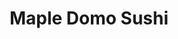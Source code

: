 ---
layout: place
title: "Maple Domo Sushi"
permalink: /new-york/brooklyn/maple-domo-sushi.html
stateAbbr: NY
stateName: New York
cityName: Brooklyn
seo:
  name: "Maple Domo Sushi"
  type: Restaurant
  links: http://www.domosushii.com/
description: "Maple Domo Sushi serves delicious sushi in Brooklyn, New York. Try fresh Japanese dishes for a great dining experience. "
place_id: ChIJZa7raWVbwokRGX4rzWvVCrY
photos:
  - name: >-
      places/ChIJZa7raWVbwokRGX4rzWvVCrY/photos/AeeoHcKg3HeMRAk7UgaIVIXXeQ_eAw7Q7behfOaYjYwxqFqM9uPEz9x-20Fi5M6FdYUCbXtOrg3Tf2bgjY9pttlqHXwHbu3l7XadKopieZyOBIg9ZqczjVSI-ZzAt4F-92aY8ph9uB0ZnmLaBXnrqBgsrF4whPrVS2KeasQQq1x6gFJUL1MrpwEQopY9u-cokRzG9JZkGdTqnu8gzLWZWghD_q8JiVL-pxGUd5-RGfLhAcb9N-lKEseGvr_JpG--Oni7f2m07jkaC-H7GE3dYXcLJJzaervxUkQJPdgDvYgb00NNsQ
    widthPx: 4032
    heightPx: 3024
    authorAttributions:
      - displayName: Maple Domo Sushi
        uri: https://maps.google.com/maps/contrib/112852824121500885245
        photoUri: >-
          https://lh3.googleusercontent.com/a/ACg8ocLYiD5CaUFQpguURCgGjyP0CWupN6-KqkcqDO48m_bLiVeAKA=s100-p-k-no-mo
    flagContentUri: >-
      https://www.google.com/local/imagery/report/?cb_client=maps_api_places.places_api&image_key=!1e10!2sAF1QipNeFFX5cLD78ElTuuIIsH8dWPNRkEmGG0fE8cAW&hl=en-US
    googleMapsUri: >-
      https://www.google.com/maps/place//data=!3m4!1e2!3m2!1sAF1QipNeFFX5cLD78ElTuuIIsH8dWPNRkEmGG0fE8cAW!2e10!4m2!3m1!1s0x89c25b6569ebae65:0xb60ad56bcd2b7e19
  - name: >-
      places/ChIJZa7raWVbwokRGX4rzWvVCrY/photos/AeeoHcL7YiPpUsobdqhPxsD7iOoWvdzNLsqBfD4-dkGFaMjxti-_ufd5grpirgFieRUyMcCueFG2pSTT0TzLdS2_eL1hH89gUflZM-tiL9VLzHu5PRuRVQafT-9VhmFDjJBrKqalZIVu7Ge7B7qkXvbJ_0QnWszI0flCDzYz4Bpiy0V9YPLPVlKyqZuOdd3JYV3FwptFBgo4-bNHjwh29ETZ7sdD9pB0hek4GThHtfBlgdWdau_tGUyaXjNfIu4_l0RkXb2clqMDWX64PpAeQ8BDP0_rsIheOqV2fMMmJWtQmrE60w
    widthPx: 1080
    heightPx: 823
    authorAttributions:
      - displayName: Maple Domo Sushi
        uri: https://maps.google.com/maps/contrib/112852824121500885245
        photoUri: >-
          https://lh3.googleusercontent.com/a/ACg8ocLYiD5CaUFQpguURCgGjyP0CWupN6-KqkcqDO48m_bLiVeAKA=s100-p-k-no-mo
    flagContentUri: >-
      https://www.google.com/local/imagery/report/?cb_client=maps_api_places.places_api&image_key=!1e10!2sAF1QipPEeTDyG46ubcW6CtTmUN8GqWGFm1idcVvnz-cN&hl=en-US
    googleMapsUri: >-
      https://www.google.com/maps/place//data=!3m4!1e2!3m2!1sAF1QipPEeTDyG46ubcW6CtTmUN8GqWGFm1idcVvnz-cN!2e10!4m2!3m1!1s0x89c25b6569ebae65:0xb60ad56bcd2b7e19
  - name: >-
      places/ChIJZa7raWVbwokRGX4rzWvVCrY/photos/AeeoHcKc416twTfJrUhNRDVgsLjmkdrFIGKxV2__HeEzm78UDqFnhw8z1j2OKmsvPirCbnvW3OMQAWaff_pqmN6plKmHbU4nYEmPnpiFc2Mx_PWXR71YR1J148e99BuGmB3ebm6rjc_5nh8nY-ErY4_EyqYXUzyodxpgEtZ23RzW7nRe7AaylKE1t-Rn88PH8R10gMRSkDRnxVMxk0iEKXuRA2idUjeyUoLV6N1PEYaZ9ZjMi-pl_HYxrWXlm7kJxJA4iV8t0nYlk72qXpPzyX5V4QH9J21zS_Nksta6IArgeTEiPgVZ3IXaURXSt1rofnDtNPMdNmolGkDr-AYjfBVhpZtnyLV3vfXoNFlaf7kgqqU5esSUoyJ6DTCKIRjutKdJafHMbP2fr976OQ5eCZaXvndl68mHHP7AGOcGSM6krsgbsAhY
    widthPx: 1596
    heightPx: 1712
    authorAttributions:
      - displayName: rop vazquez
        uri: https://maps.google.com/maps/contrib/100582034798037225814
        photoUri: >-
          https://lh3.googleusercontent.com/a-/ALV-UjXzMAgBy5H2z8vmeQqwcS_qp8uB5Zy_CbWu50BOLXhOOpGlzp5L=s100-p-k-no-mo
    flagContentUri: >-
      https://www.google.com/local/imagery/report/?cb_client=maps_api_places.places_api&image_key=!1e10!2sCIHM0ogKEICAgICfuaK34AE&hl=en-US
    googleMapsUri: >-
      https://www.google.com/maps/place//data=!3m4!1e2!3m2!1sCIHM0ogKEICAgICfuaK34AE!2e10!4m2!3m1!1s0x89c25b6569ebae65:0xb60ad56bcd2b7e19
  - name: >-
      places/ChIJZa7raWVbwokRGX4rzWvVCrY/photos/AeeoHcIuBL5K-5peG1gsAyLvjy6jz6SMuSSXwIb1hlKw_HBnoK7-Zv5PEb-kNS2MGZj1HHlXNUfgUbVZvmC_IzJOshVc10CSh9tYZIisXkH1yx4PdRbFwUrD5XgYNOUlIeSEOU01P6_aYRHUed2KP4CFgMh89tko9DArAYCOOUxoqF6gdq4STI04GjZnseeVvfJUCOwdPzwYEVWFBFD7AkUn4srw50gt2QYxSFqOGfy3gv5iBfH29-vToNthaXhFPP1oK0BJGsSu7IBTGRrU7tyHgG8HyZ259eOqNvFRY9BOdGt-ag
    widthPx: 3600
    heightPx: 4800
    authorAttributions:
      - displayName: Maple Domo Sushi
        uri: https://maps.google.com/maps/contrib/112852824121500885245
        photoUri: >-
          https://lh3.googleusercontent.com/a/ACg8ocLYiD5CaUFQpguURCgGjyP0CWupN6-KqkcqDO48m_bLiVeAKA=s100-p-k-no-mo
    flagContentUri: >-
      https://www.google.com/local/imagery/report/?cb_client=maps_api_places.places_api&image_key=!1e10!2sAF1QipOLNb3bnDqLvmzVcChS1duNgmpuoSkanipwq5YF&hl=en-US
    googleMapsUri: >-
      https://www.google.com/maps/place//data=!3m4!1e2!3m2!1sAF1QipOLNb3bnDqLvmzVcChS1duNgmpuoSkanipwq5YF!2e10!4m2!3m1!1s0x89c25b6569ebae65:0xb60ad56bcd2b7e19
  - name: >-
      places/ChIJZa7raWVbwokRGX4rzWvVCrY/photos/AeeoHcIuUn4FhCJA10ghfjB85Yj91PaeJzyGkz6q9_3m2srUDOa49Qg5Vb_AlCuF4xYZdi36dg42Au0t4ddH4niMjFmdfcofKRdbCDR_p702d1VeiUzgy0AYFUOFvYv96wA3uCJ3u9AJKm-kChIXv_2LTl7Zh3fkUnBiDtgZeWEXnlTZhrnWmMcRWZM5Gl_zpvi9G9WpXGqySfD-5fyuKL2VLWG_9EAvo9tsWIh0Dn2R0sp5-6x5JFGjCM311L8gmvBHB_u88FG1VaYNKsE_rri2HEVDhSdzUhUZG5Xr6bK9pc-QjQ
    widthPx: 864
    heightPx: 1920
    authorAttributions:
      - displayName: Maple Domo Sushi
        uri: https://maps.google.com/maps/contrib/112852824121500885245
        photoUri: >-
          https://lh3.googleusercontent.com/a/ACg8ocLYiD5CaUFQpguURCgGjyP0CWupN6-KqkcqDO48m_bLiVeAKA=s100-p-k-no-mo
    flagContentUri: >-
      https://www.google.com/local/imagery/report/?cb_client=maps_api_places.places_api&image_key=!1e10!2sAF1QipOfJHb-mlkLsSe8w012kJCOWv63hYTacVh-AZiP&hl=en-US
    googleMapsUri: >-
      https://www.google.com/maps/place//data=!3m4!1e2!3m2!1sAF1QipOfJHb-mlkLsSe8w012kJCOWv63hYTacVh-AZiP!2e10!4m2!3m1!1s0x89c25b6569ebae65:0xb60ad56bcd2b7e19
  - name: >-
      places/ChIJZa7raWVbwokRGX4rzWvVCrY/photos/AeeoHcLHPkw5wDEgxCDDbbpmA8YRpXICgS-nEJXfwsNYxc3QiZOTO54PU4IXDOkqgSvv_x2pn3aczPcUHvH_f33lmghDiY086_3XjgN0IS2KPDqgM4nGFDoHdnEHGBrhCOngVTt71bI0tD7qBdWeq5xFDpU-jtpVSank83SZCITfNhGhpmUAfxtwTtdBKEM6YnKaz3_-VVtftfvMCwqqfGkoxeIfJbNZXHYGvK31abaUIuMa06cFbbakhN2-jRtfDsqDvPJvgCV6sXrYVUzEsQmvlfd5WaiJomoIPygNmVaVcY76MCfktncpKeNjHrPQseu_jw5nXm-wd42oXjunUE5Osz4FCdWTUKFlK7VlX3WbxdYLbTnL-cL2uECfABCQmDqpaIZ7yHGwDfxuySq6H12vxrQCL0sVOIBMN8CZCLtVXX5F8A
    widthPx: 1220
    heightPx: 1615
    authorAttributions:
      - displayName: changyan Chen
        uri: https://maps.google.com/maps/contrib/106950153611670129203
        photoUri: >-
          https://lh3.googleusercontent.com/a-/ALV-UjVFIonORTwFKFpA7vGRsMaBXksXWnRlC5hh6HqTcF5_pR0_1oA=s100-p-k-no-mo
    flagContentUri: >-
      https://www.google.com/local/imagery/report/?cb_client=maps_api_places.places_api&image_key=!1e10!2sCIHM0ogKEICAgIDPuZ_6eQ&hl=en-US
    googleMapsUri: >-
      https://www.google.com/maps/place//data=!3m4!1e2!3m2!1sCIHM0ogKEICAgIDPuZ_6eQ!2e10!4m2!3m1!1s0x89c25b6569ebae65:0xb60ad56bcd2b7e19
  - name: >-
      places/ChIJZa7raWVbwokRGX4rzWvVCrY/photos/AeeoHcItp317NZpuiEyj2GuP-_HMhb7uE2zdIsaBHmiusJlYYljIbXXOuBzHQOMCL0_Vs7i4S1eR4oDIjnTylYl1xmCAy23DdUU4UQwPtJiojuhj7TyO1NH2O654iXy5BWC95nIAdUsEi71OfP4SGuAJz_Eb8be308L4CN4JOVFq1tMOuGzw_PSpEmU88lBRk8Ng_pwW0eYELPepc4CWJqE5Bju3It0FJgRq_9YA3M74XvffUMGxhorhL2WqoSAXl16p1mnA2jPIERV4PYhBfHWdrEIdXBnLW5uWMqTVL0KfYMaK0g
    widthPx: 864
    heightPx: 1920
    authorAttributions:
      - displayName: Maple Domo Sushi
        uri: https://maps.google.com/maps/contrib/112852824121500885245
        photoUri: >-
          https://lh3.googleusercontent.com/a/ACg8ocLYiD5CaUFQpguURCgGjyP0CWupN6-KqkcqDO48m_bLiVeAKA=s100-p-k-no-mo
    flagContentUri: >-
      https://www.google.com/local/imagery/report/?cb_client=maps_api_places.places_api&image_key=!1e10!2sAF1QipOFmoQJCrkmqsQtPrCQgT8nXkb8PuBxSMLfPSFQ&hl=en-US
    googleMapsUri: >-
      https://www.google.com/maps/place//data=!3m4!1e2!3m2!1sAF1QipOFmoQJCrkmqsQtPrCQgT8nXkb8PuBxSMLfPSFQ!2e10!4m2!3m1!1s0x89c25b6569ebae65:0xb60ad56bcd2b7e19
  - name: >-
      places/ChIJZa7raWVbwokRGX4rzWvVCrY/photos/AeeoHcLnOgq_lpHxefJ6W2eD_qqiIo0ruMW8m2TFcV93wFBjYTH8DVC8d8Hi9RafDPzrtEEwYqbifKOf408CJG5FxSWMryZDM10LAJV2I6nE4E0iiczjae0J-i-WkS8QurLMZNv-5LgyxcFxbKS0zzp2joKQLdAX5vXhwO8NYeGG7Hk_fRuZlnlqiOewCePiW3sEFliiBkVcr0UghDC6ZouCzbcyurOfz8o9LoUp2Zz9j7EQjznGJiI3_6krTIv-5zmFsmeVVqt0ZiHNCbBzFGVIe400s62XsE4nVRvvwGeQR2v7MQ
    widthPx: 1200
    heightPx: 1200
    authorAttributions:
      - displayName: Maple Domo Sushi
        uri: https://maps.google.com/maps/contrib/112852824121500885245
        photoUri: >-
          https://lh3.googleusercontent.com/a/ACg8ocLYiD5CaUFQpguURCgGjyP0CWupN6-KqkcqDO48m_bLiVeAKA=s100-p-k-no-mo
    flagContentUri: >-
      https://www.google.com/local/imagery/report/?cb_client=maps_api_places.places_api&image_key=!1e10!2sAF1QipN8qttB5mwtwz-GG-1cO9xKEdZXh9ECH1l7VUqE&hl=en-US
    googleMapsUri: >-
      https://www.google.com/maps/place//data=!3m4!1e2!3m2!1sAF1QipN8qttB5mwtwz-GG-1cO9xKEdZXh9ECH1l7VUqE!2e10!4m2!3m1!1s0x89c25b6569ebae65:0xb60ad56bcd2b7e19
  - name: >-
      places/ChIJZa7raWVbwokRGX4rzWvVCrY/photos/AeeoHcJo9WIJiFdA3UR_O_Rag8f2znXt8xX2p1ES1x2X_5k9RC7sKBGW2DmZV-KBijAZ_uFf6o_uCCm84y9_MhU5WGNwD5Tp3ipnAthS-rNVqRXsscbcIjFrt62LKp5qrQvmMztokrKtGnS_JatrU1K-V40ZcwYYBp0ybDZiU1YR0dXTczdZz3tsKOVFPMxmToTdbVi3nS7SEISKUhAtN0BZ2BZp860baFPuz9emjncbP-wVvOZjJqIYF86_rhNk36cnbKbNDYHi0uMDzYykDwFR1zzX9igaihNw4FynQYbTK_-bNQ
    widthPx: 780
    heightPx: 438
    authorAttributions:
      - displayName: Maple Domo Sushi
        uri: https://maps.google.com/maps/contrib/112852824121500885245
        photoUri: >-
          https://lh3.googleusercontent.com/a/ACg8ocLYiD5CaUFQpguURCgGjyP0CWupN6-KqkcqDO48m_bLiVeAKA=s100-p-k-no-mo
    flagContentUri: >-
      https://www.google.com/local/imagery/report/?cb_client=maps_api_places.places_api&image_key=!1e10!2sAF1QipNjx38DaHKxybcOwKd8KkJRGQtUxgW2he08J57g&hl=en-US
    googleMapsUri: >-
      https://www.google.com/maps/place//data=!3m4!1e2!3m2!1sAF1QipNjx38DaHKxybcOwKd8KkJRGQtUxgW2he08J57g!2e10!4m2!3m1!1s0x89c25b6569ebae65:0xb60ad56bcd2b7e19
  - name: >-
      places/ChIJZa7raWVbwokRGX4rzWvVCrY/photos/AeeoHcIoKou2IjxpKzP7gZqpT_crUmp7bem8WVvwzUmRMxo8gFqIAiAnRrkI69bDJmFW1wZcuOKL8DpsZC_-SZXTKMWhtwdayu8DI5C67XPz0sCwzCYWJ5MwIVREZID4D-wVo-iZkHwZaXJc7Qb__pRS3gi5CUw-UbXovwFDTxuBdBvlAvWSHKmPKoUHW79kjQmMP1v0_9_bsG8yKf0vqp-_Bt9xZ2FvKTMqVxdOC8PKIcksO-NKn-wGhHYxk8V7RWSCS1KlKvfjYf3rW4Ezd7SDZwmfcUrhTy37DmZLcPs8do3jmg
    widthPx: 800
    heightPx: 800
    authorAttributions:
      - displayName: Maple Domo Sushi
        uri: https://maps.google.com/maps/contrib/112852824121500885245
        photoUri: >-
          https://lh3.googleusercontent.com/a/ACg8ocLYiD5CaUFQpguURCgGjyP0CWupN6-KqkcqDO48m_bLiVeAKA=s100-p-k-no-mo
    flagContentUri: >-
      https://www.google.com/local/imagery/report/?cb_client=maps_api_places.places_api&image_key=!1e10!2sAF1QipMDgH7NdYeH7Z0Wzkbf_fySVYMpDlAlkMDLRSq8&hl=en-US
    googleMapsUri: >-
      https://www.google.com/maps/place//data=!3m4!1e2!3m2!1sAF1QipMDgH7NdYeH7Z0Wzkbf_fySVYMpDlAlkMDLRSq8!2e10!4m2!3m1!1s0x89c25b6569ebae65:0xb60ad56bcd2b7e19
address: 512 Court St, Brooklyn, NY 11231, USA
street: 512 Court St
city: Brooklyn
state: NY
zip: '11231'
country: USA
neighborhood: Carroll Gardens
latitude: '40.676361'
longitude: '-73.999036'
accessibility_options: null
business_status: OPERATIONAL
name: Maple Domo Sushi
google_maps_links:
  directionsUri: >-
    https://www.google.com/maps/dir//''/data=!4m7!4m6!1m1!4e2!1m2!1m1!1s0x89c25b6569ebae65:0xb60ad56bcd2b7e19!3e0
  placeUri: https://maps.google.com/?cid=13117531523650387481
  writeAReviewUri: >-
    https://www.google.com/maps/place//data=!4m3!3m2!1s0x89c25b6569ebae65:0xb60ad56bcd2b7e19!12e1
  reviewsUri: >-
    https://www.google.com/maps/place//data=!4m4!3m3!1s0x89c25b6569ebae65:0xb60ad56bcd2b7e19!9m1!1b1
  photosUri: >-
    https://www.google.com/maps/place//data=!4m3!3m2!1s0x89c25b6569ebae65:0xb60ad56bcd2b7e19!10e5
primary_type: Sushi Restaurant
opening_hours:
  regular:
    - 'Monday: 11:30 AM – 9:45 PM'
    - 'Tuesday: 11:30 AM – 9:45 PM'
    - 'Wednesday: 11:30 AM – 9:45 PM'
    - 'Thursday: 11:30 AM – 9:45 PM'
    - 'Friday: 11:30 AM – 10:00 PM'
    - 'Saturday: 12:00 – 10:00 PM'
    - 'Sunday: 12:00 – 9:45 PM'
  current:
    - 'Monday: 11:30 AM – 9:45 PM'
    - 'Tuesday: 11:30 AM – 9:45 PM'
    - 'Wednesday: 11:30 AM – 9:45 PM'
    - 'Thursday: 11:30 AM – 9:45 PM'
    - 'Friday: 11:30 AM – 10:00 PM'
    - 'Saturday: 12:00 – 10:00 PM'
    - 'Sunday: 12:00 – 9:45 PM'
secondary_opening_hours:
  regular:
    weekdayDescriptions: null
    type: null
  current:
    weekdayDescriptions: null
    type: null
phone: (718) 222-5758
price_level: null
price_range: null
rating: '4.3'
rating_count: 0
website: http://www.domosushii.com/
reviews: null
parking_options: null
payment_options: null
allow_dogs: null
curbside_pickup: null
delivery: null
dine_in: null
good_for_children: null
good_for_groups: null
good_for_sports: null
live_music: null
menu_for_children: null
outdoor_seating: null
reservable: null
restroom: null
serves_beer: null
serves_breakfast: null
serves_brunch: null
serves_cocktails: null
serves_coffee: null
serves_dinner: null
serves_dessert: null
serves_lunch: null
serves_vegetarian_food: null
serves_wine: null
takeout: null
update_category: essentials
summary: null

---